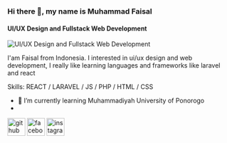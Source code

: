 ### Hi there 👋, my name is Muhammad Faisal
#### UI/UX Design and Fullstack Web Development
![UI/UX Design and Fullstack Web Development](https://arturssmirnovs.github.io/github-profile-readme-generator/images/banner.png)

I'am Faisal from Indonesia.
I interested in ui/ux design and web development, I really like learning languages ​​and frameworks like laravel and react

Skills: REACT / LARAVEL / JS / PHP / HTML / CSS

- 🌱 I’m currently learning Muhammadiyah University of Ponorogo 
- 


[<img src='https://cdn.jsdelivr.net/npm/simple-icons@3.0.1/icons/github.svg' alt='github' height='40'>](https://github.com/matfaisal)  [<img src='https://cdn.jsdelivr.net/npm/simple-icons@3.0.1/icons/facebook.svg' alt='facebook' height='40'>](https://www.facebook.com/matfaisall)  [<img src='https://cdn.jsdelivr.net/npm/simple-icons@3.0.1/icons/instagram.svg' alt='instagram' height='40'>](https://www.instagram.com/matfaisall/)  

